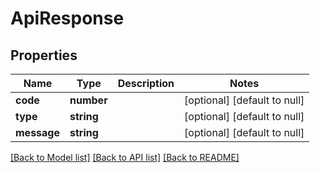 # ApiResponse

## Properties
Name | Type | Description | Notes
------------ | ------------- | ------------- | -------------
**code** | **number** |  | [optional] [default to null]
**type** | **string** |  | [optional] [default to null]
**message** | **string** |  | [optional] [default to null]

[[Back to Model list]](../README.md#documentation-for-models) [[Back to API list]](../README.md#documentation-for-api-endpoints) [[Back to README]](../README.md)


